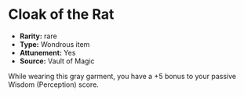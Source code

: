 
# Cloak of the Rat

* **Rarity:** rare
* **Type:** Wondrous item
* **Attunement:** Yes
* **Source:** Vault of Magic


While wearing this gray garment, you have a +5 bonus to your passive Wisdom (Perception) score.
